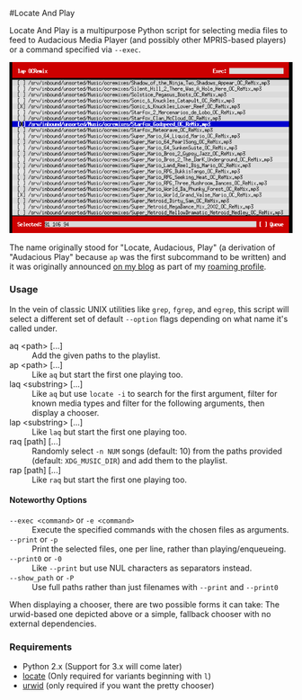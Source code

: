 #Locate And Play

Locate And Play is a multipurpose Python script for selecting
media files to feed to Audacious Media Player (and possibly other
MPRIS-based players) or a command specified via `--exec`.

![urwid screenshot](screenshots/lap_urwid.png)

The name originally stood for "Locate, Audacious, Play" (a derivation of
"Audacious Play" because `ap` was the first subcommand to be written) and it
was originally announced
[on my blog](http://blog.ssokolow.com/archives/2013/05/24/a-little-tool-for-command-line-playlist-building/)
as part of my [roaming profile](https://github.com/ssokolow/profile).

### Usage

In the vein of classic UNIX utilities like `grep`, `fgrep`, and `egrep`, this
script will select a different set of default `--option` flags depending on
what name it's called under.

<dl>
<dt>aq &lt;path&gt; [...]</dt>
<dd>Add the given paths to the playlist.</dd>
<dt>ap &lt;path&gt; [...]</dt>
<dd>Like <code>aq</code> but start the first one playing too.</dd>
<dt>laq &lt;substring&gt; [...]</dt>
<dd>Like <code>aq</code> but use <code>locate -i</code> to search for the first argument, filter for known media types and filter for the following arguments, then display a chooser.</dd>
<dt>lap &lt;substring&gt; [...]</dt>
<dd>Like <code>laq</code> but start the first one playing too.</dd>
<dt>raq [path] [...]</dt>
<dd>Randomly select <code>-n NUM</code> songs (default: 10) from the paths provided (default: <code>XDG_MUSIC_DIR</code>) and add them to the playlist.</dd>
<dt>rap [path] [...]</dt>
<dd>Like <code>raq</code> but start the first one playing too.</dd>
</dl>

#### Noteworthy Options

<dl>
<dt><code>--exec &lt;command&gt;</code> or <code>-e &lt;command&gt;</code></dt>
<dd>Execute the specified commands with the chosen files as arguments.</dd>
<dt><code>--print</code> or <code>-p</code></dt>
<dd>Print the selected files, one per line, rather than playing/enqueueing.</dd>
<dt><code>--print0</code> or <code>-0</code></dt>
<dd>Like <code>--print</code> but use NUL characters as separators instead.</dd>
<dt><code>--show_path</code> or <code>-P</code></dt>
<dd>Use full paths rather than just filenames with <code>--print</code> and <code>--print0</code></dd>
</dl>

When displaying a chooser, there are two possible forms it can take: The
urwid-based one depicted above or a simple, fallback chooser with no
external dependencies.

### Requirements

* Python 2.x (Support for 3.x will come later)
* [locate](https://en.wikipedia.org/wiki/Locate_%28Unix%29) (Only required for
  variants beginning with `l`)
* [urwid](http://urwid.org/) (only required if you want the pretty chooser)
